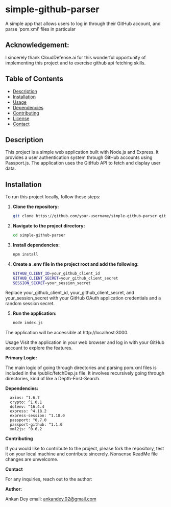 # simple-github-parser

A simple app that allows users to log in through their GitHub account, and parse 'pom.xml' files in particular

## Acknowledgement:

I sincerely thank CloudDefense.ai for this wonderful opportunity of implementing this project and to exercise github api fetching skills.

## Table of Contents

- [Description](#description)
- [Installation](#installation)
- [Usage](#usage)
- [Dependencies](#dependencies)
- [Contributing](#contributing)
- [License](#license)
- [Contact](#contact)

## Description

This project is a simple web application built with Node.js and Express. It provides a user authentication system through GitHub accounts using Passport.js. The application uses the GitHub API to fetch and display user data.

## Installation

To run this project locally, follow these steps:

1. **Clone the repository:**

   ```bash
   git clone https://github.com/your-username/simple-github-parser.git
   
2. **Navigate to the project directory:**

    ```bash
    cd simple-github-parser
3. **Install dependencies:**

    ```bash
    npm install
    
4. **Create a .env file in the project root and add the following:**

    ```bash
    GITHUB_CLIENT_ID=your_github_client_id
    GITHUB_CLIENT_SECRET=your_github_client_secret
    SESSION_SECRET=your_session_secret
    
Replace your_github_client_id, your_github_client_secret, and your_session_secret with your GitHub OAuth application credentials and a random session secret.

5. **Run the application:**

    ```bash
    node index.js
    
The application will be accessible at http://localhost:3000.

Usage
Visit the application in your web browser and log in with your GitHub account to explore the features.

**Primary Logic:**

   The main logic of going through directories and parsing pom.xml files is included in the /public/fetchDep.js file. 
   It involves recursively going through directories, kind of like a Depth-First-Search.

**Dependencies:**

      axios: ^1.6.7
      crypto: ^1.0.1
      dotenv: ^16.4.4
      express: ^4.18.2
      express-session: ^1.18.0
      passport: ^0.7.0
      passport-github: ^1.1.0
      xml2js: ^0.6.2

**Contributing**

   If you would like to contribute to the project, please fork the repository, test it on your local machine and contribute sincerely.
   Nonsense ReadMe file changes are unwelcome.

**Contact**

   For any inquiries, reach out to the author:

**Author:**

   Ankan Dey
   email: ankandey.02@gmail.com
